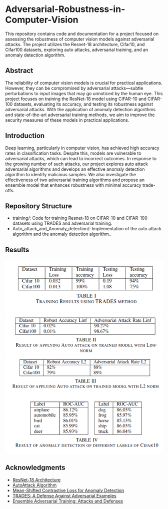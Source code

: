 # Adversarial-Robustness-in-Computer-Vision
This repository contains code and documentation for a project focused on assessing the robustness of computer vision models against adversarial attacks. The project utilizes the Resnet-18 architecture, Cifar10, and Cifar100 datasets, exploring auto attacks, adversarial training, and an anomaly detection algorithm.

## Abstract

The reliability of computer vision models is crucial for practical applications. However, they can be compromised by adversarial attacks—subtle perturbations to input images that may go unnoticed by the human eye. This project focuses on training the ResNet-18 model using CIFAR-10 and CIFAR-100 datasets, evaluating its accuracy, and testing its robustness against adversarial attacks. With the application of anomaly detection algorithms and state-of-the-art adversarial training methods, we aim to improve the security measures of these models in practical applications.

## Introduction

Deep learning, particularly in computer vision, has achieved high accuracy rates in classification tasks. Despite this, models are vulnerable to adversarial attacks, which can lead to incorrect outcomes. In response to the growing number of such attacks, our project explores auto attack adversarial algorithms and develops an effective anomaly detection algorithm to identify malicious samples. We also investigate the effectiveness of two adversarial training algorithms and propose an ensemble model that enhances robustness with minimal accuracy trade-offs.

## Repository Structure
- training/: Code for training Resnet-18 on CIFAR-10 and CIFAR-100 datasets using TRADES and adversarial training.
- Auto_attack_and_Anomaly_detection/: Implementation of the auto attack algorithm and the anomaly detection algorithm..

## Results

![Trainig](./Results/1.png)
![Auto Attack Linf](./Results/2.png)
![Auto Attack L2](./Results/3.png)
![Anomaly Detection](./Results/4.png)

## Acknowledgments

* [ResNet-18 Architecture](https://arxiv.org/abs/1512.03385)
* [AutoAttack Algorithm](https://arxiv.org/abs/2003.01690)
* [Mean-Shifted Contrastive Loss for Anomaly Detection](https://arxiv.org/abs/2003.09338)
* [TRADES: A Defense Against Adversarial Examples](https://arxiv.org/abs/1901.08573)
* [Ensemble Adversarial Training: Attacks and Defenses](https://arxiv.org/abs/1705.07204)